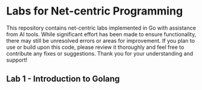 # Labs for Net-centric Programming
This repository contains net-centric labs implemented in Go with assistance from AI tools. While significant effort has been made to ensure functionality, there may still be unresolved errors or areas for improvement. If you plan to use or build upon this code, please review it thoroughly and feel free to contribute any fixes or suggestions. Thank you for your understanding and support!

## Lab 1 - Introduction to Golang
